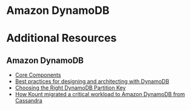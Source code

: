 # Amazon DynamoDB

# Additional Resources
## Amazon DynamoDB
- [Core Components](https://docs.aws.amazon.com/amazondynamodb/latest/developerguide/HowItWorks.CoreComponents.html)
- [Best practices for designing and architecting with DynamoDB](https://docs.aws.amazon.com/amazondynamodb/latest/developerguide/best-practices.html)
- [Choosing the Right DynamoDB Partition Key](https://aws.amazon.com/blogs/database/choosing-the-right-dynamodb-partition-key/)
- [How Kount migrated a critical workload to Amazon DynamoDB from Cassandra](https://aws.amazon.com/ko/blogs/database/how-kount-migrated-a-critical-workload-to-amazon-dynamodb-from-cassandra/)

